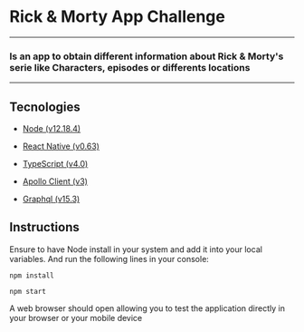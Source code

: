 # Rick & Morty App Challenge 

---

### Is an app to obtain different information about Rick & Morty's serie like Characters, episodes or differents locations

---

## Tecnologies

- [Node (v12.18.4)](https://nodejs.org/en/)

- [React Native (v0.63)](https://reactnative.dev/docs/getting-started)

- [TypeScript (v4.0)](https://www.typescriptlang.org/download)

- [Apollo Client (v3)](https://www.apollographql.com/docs/react/get-started/)

- [Graphql (v15.3)](https://graphql.org/code/)

## Instructions

Ensure to have Node install in your system and add it into your local variables. And run the following lines in your console:

``` npm install  ```

``` npm start ```

A web browser should open allowing you to test the application directly in your browser or your mobile device

